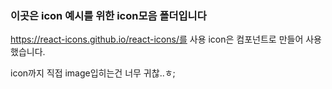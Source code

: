 ### 이곳은 icon 예시를 위한 icon모음 폴더입니다



https://react-icons.github.io/react-icons/를 사용 icon은 컴포넌트로 만들어 사용했습니다.

icon까지 직접 image입히는건 너무 귀찮..ㅎ;